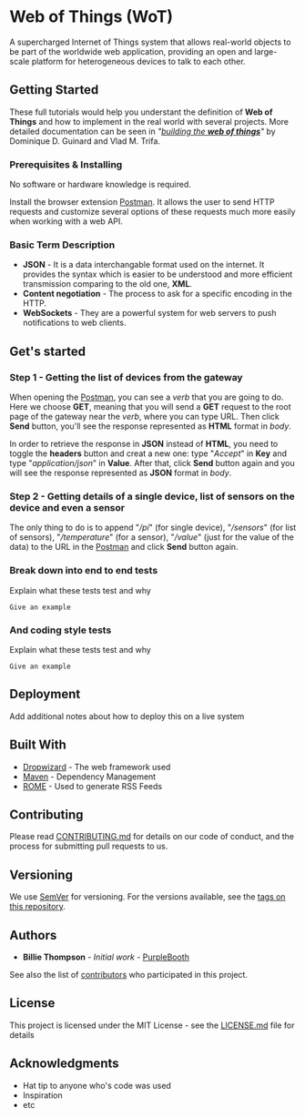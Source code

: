 # Web of Things (WoT)

A supercharged Internet of Things system that allows real-world objects to be part of the worldwide web application, providing an open and large-scale platform for heterogeneous devices to talk to each other.

## Getting Started

These full tutorials would help you understant the definition of **Web of Things** and how to implement in the real world with several projects. More detailed documentation can be seen in *"[building the **web of things**](https://webofthings.org/book/)"* by Dominique D. Guinard and Vlad M. Trifa. 

### Prerequisites & Installing

No software or hardware knowledge is required.

Install the browser extension [Postman](https://www.getpostman.com/). It allows the user to send HTTP requests and customize several options of these requests much more easily when working with a web API.

### Basic Term Description

* **JSON** - It is a data interchangable format used on the internet. It provides the syntax which is easier to be understood and more efficient transmission comparing to the old one, **XML**. 
* **Content negotiation** - The process to ask for a specific encoding in the HTTP.
* **WebSockets** - They are a powerful system for web servers to push notifications to web clients.

## Get's started

### Step 1 - Getting the list of devices from the gateway

When opening the [Postman](https://www.getpostman.com/), you can see a *verb* that you are going to do. Here we choose **GET**, meaning that you will send a **GET** request to the root page of the gateway near the *verb*, where you can type URL. Then click **Send** button, you'll see the response represented as **HTML** format in *body*.

In order to retrieve the response in **JSON** instead of **HTML**, you need to toggle the **headers** button and creat a new one: type "*Accept*" in **Key** and type "*application/json*" in **Value**. After that, click **Send** button again and you will see the response represented as **JSON** format in *body*.

### Step 2 - Getting details of a single device, list of sensors on the device and even a sensor

The only thing to do is to append "*/pi*" (for single device), "*/sensors*" (for list of sensors), "*/temperature*" (for a sensor), "*/value*" (just for the value of the data) to the URL in the [Postman](https://www.getpostman.com/) and click **Send** button again.

### Break down into end to end tests

Explain what these tests test and why

```
Give an example
```

### And coding style tests

Explain what these tests test and why

```
Give an example
```

## Deployment

Add additional notes about how to deploy this on a live system

## Built With

* [Dropwizard](http://www.dropwizard.io/1.0.2/docs/) - The web framework used
* [Maven](https://maven.apache.org/) - Dependency Management
* [ROME](https://rometools.github.io/rome/) - Used to generate RSS Feeds

## Contributing

Please read [CONTRIBUTING.md](https://gist.github.com/PurpleBooth/b24679402957c63ec426) for details on our code of conduct, and the process for submitting pull requests to us.

## Versioning

We use [SemVer](http://semver.org/) for versioning. For the versions available, see the [tags on this repository](https://github.com/your/project/tags). 

## Authors

* **Billie Thompson** - *Initial work* - [PurpleBooth](https://github.com/PurpleBooth)

See also the list of [contributors](https://github.com/your/project/contributors) who participated in this project.

## License

This project is licensed under the MIT License - see the [LICENSE.md](LICENSE.md) file for details

## Acknowledgments

* Hat tip to anyone who's code was used
* Inspiration
* etc
